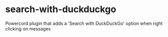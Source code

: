 # search-with-duckduckgo

Powercord plugin that adds a 'Search with DuckDuckGo' option when right clicking on messages
